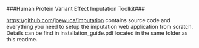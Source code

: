 ###Human Protein Variant Effect Imputation Toolkit###

https://github.com/joewuca/imputation contains source code and everything you need to setup the imputation web application from scratch. Details can be find in installation_guide.pdf located in the same folder as this readme.


